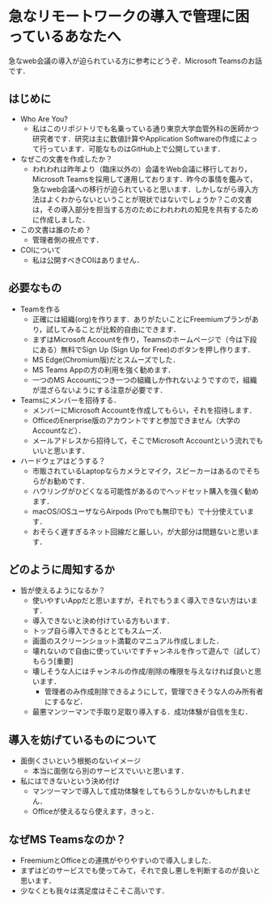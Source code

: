 # 急なリモートワークの導入で管理に困っているあなたへ
急なweb会議の導入が迫られている方に参考にどうぞ．Microsoft Teamsのお話です．
## はじめに
- Who Are You?
  - 私はこのリポジトリでも名乗っている通り東京大学血管外科の医師かつ研究者です．研究は主に数値計算やApplication Softwareの作成によって行っています．可能なものはGitHub上で公開しています．
- なぜこの文書を作成したか？
  - われわれは昨年より（臨床以外の）会議をWeb会議に移行しており，Microsoft Teamsを採用して運用しております．昨今の事情を鑑みて，急なweb会議への移行が迫られていると思います．しかしながら導入方法はよくわからないということが現状ではないでしょうか？この文書は，その導入部分を担当する方のためにわれわれの知見を共有するために作成しました．
- この文書は誰のため？
  - 管理者側の視点です．
- COIについて
  - 私は公開すべきCOIはありません．
## 必要なもの
- Teamを作る
  - 正確には組織(org)を作ります．ありがたいことにFreemiumプランがあり，試してみることが比較的自由にできます．
  - まずはMicrosoft Accountを作り，Teamsのホームページで（今は下段にある）無料でSign Up (Sign Up for Free)のボタンを押し作ります．
  - MS Edge(Chromium版)だとスムーズでした．
  - MS Teams Appの方の利用を強く勧めます．
  - 一つのMS Accountにつき一つの組織しか作れないようですので，組織が混ざらないようにする注意が必要です．
- Teamsにメンバーを招待する．
  - メンバーにMicrosoft Accountを作成してもらい，それを招待します．
  - OfficeのEnerprise版のアカウントですと参加できません（大学のAccountなど）．
  - メールアドレスから招待して，そこでMicrosoft Accountという流れでもいいと思います．
- ハードウェアはどうする？
  - 市販されているLaptopならカメラとマイク，スピーカーはあるのでそちらがお勧めです．
  - ハウリングがひどくなる可能性があるのでヘッドセット購入を強く勧めます．
  - macOS/iOSユーザならAirpods (Proでも無印でも）で十分使えています．
  - おそらく遅すぎるネット回線だと厳しい，が大部分は問題ないと思います．
## どのように周知するか
- 皆が使えるようになるか？
  - 使いやすいAppだと思いますが，それでもうまく導入できない方はいます．
  - 導入できないと決め付けている方もいます．
  - トップ自ら導入できるととてもスムーズ．
  - 画面のスクリーンショット満載のマニュアル作成しました．
  - 壊れないので自由に使っていいですチャンネルを作って遊んで（試して）もらう[重要]
  - 壊しそうな人にはチャンネルの作成/削除の権限を与えなければ良いと思います．
    - 管理者のみ作成削除できるようにして，管理できそうな人のみ所有者にするなど．
  - 最悪マンツーマンで手取り足取り導入する．成功体験が自信を生む．
## 導入を妨げているものについて
- 面倒くさいという根拠のないイメージ
  - 本当に面倒なら別のサービスでいいと思います．
- 私にはできないという決め付け
  - マンツーマンで導入して成功体験をしてもらうしかないかもしれません．
  - Officeが使えるなら使えます，きっと．
## なぜMS Teamsなのか？
- FreemiumとOfficeとの連携がやりやすいので導入しました．
- まずはどのサービスでも使ってみて，それで良し悪しを判断するのが良いと思います．
- 少なくとも我々は満足度はそこそこ高いです．
